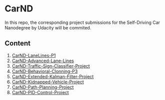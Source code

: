# CarND
In this repo, the corresponding project submissions for the Self-Driving Car Nanodegree by Udacity will be commited.

Content
-----
1. [CarND-LaneLines-P1](CarND-LaneLines-P1)
2. [CarND-Advanced-Lane-Lines](CarND-Advanced-Lane-Lines)
3. [CarND-Traffic-Sign-Classifier-Project](CarND-Traffic-Sign-Classifier-Project)
4. [CarND-Behavioral-Clonning-P3](CarND-Behavioral-Cloning-P3)
5. [CarND-Extended-Kalman-Filter-Project](CarND-Extended-Kalman-Filter-Project)
6. [CarND-Kidnapped-Vehicle-Project](CarND-Kidnapped-Vehicle-Project)
7. [CarND-Path-Planning-Project](CarND-Path-Planning-Project)
8. [CarND-PID-Control-Project](CarND-PID-Control-Project)
